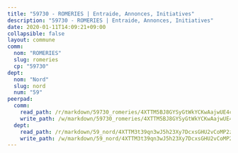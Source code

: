 ```yaml
---
title: "59730 - ROMERIES | Entraide, Annonces, Initiatives"
description: "59730 - ROMERIES | Entraide, Annonces, Initiatives"
date: 2020-01-11T14:09:21+09:00
collapsible: false
layout: commune
comm:
  nom: "ROMERIES"
  slug: romeries
  cp: "59730"
dept:
  nom: "Nord"
  slug: nord
  num: "59"
peerpad:
  comm:
    read_path: /r/markdown/59730_romeries/4XTTM5BJ8GYSyGtWkYCKwAajwUE4cgf9tcT31D7gvHNora5gt
    write_path: /w/markdown/59730_romeries/4XTTM5BJ8GYSyGtWkYCKwAajwUE4cgf9tcT31D7gvHNora5gt-K3TgV5C8fHdy5WtURZ8vqNEs5MPSjff7DqLPFQDh3ZdVUpjbXKaehYoFypYuPW7CJHxJKaQXen16bT579CPwv1rQo2qn7EZLGQxEq2XjEZH33HyaGJQ34x5aKNPtFYQENmaSDptQ
  dept:
    read_path: /r/markdown/59_nord/4XTTM3t39qn3wJ5h23Xy7DcxsGHU2vCoMP2z3iS4TUn3TrtdJ
    write_path: /w/markdown/59_nord/4XTTM3t39qn3wJ5h23Xy7DcxsGHU2vCoMP2z3iS4TUn3TrtdJ-K3TgTuZGkuZqXfr6fpmH7pGsMT6ndvZQMyRDze5QBt7XScLWHoBi246kLoDKpTH2Yo4f3AFSSJqGc2ozvNww7qPLqsDjpvahxCbQ6F5znbfjp6kVgaDcTYc9LyhwSfYuCevnvZUQ
---
```


